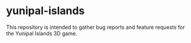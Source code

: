 # yunipal-islands
This repository is intended to gather bug reports and feature requests for the Yunipal Islands 3D game.
